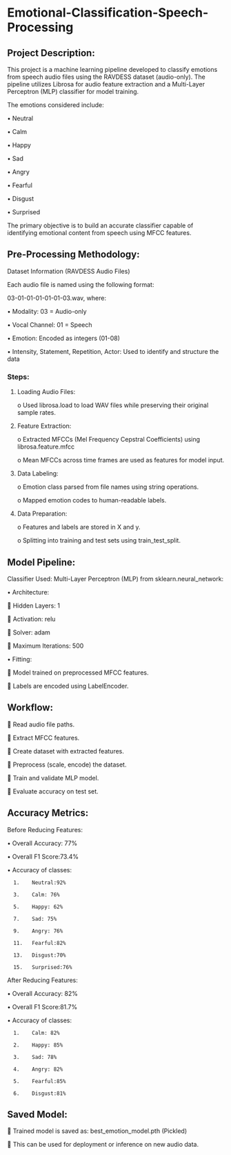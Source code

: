 # Emotional-Classification-Speech-Processing

## Project Description:
This project is a machine learning pipeline developed to classify emotions from speech audio files using the RAVDESS dataset (audio-only). The pipeline utilizes Librosa for audio feature extraction and a Multi-Layer Perceptron (MLP) classifier for model training.

The emotions considered include:

   •	Neutral
   
   •	Calm
   
   •	Happy
   
   •	Sad
   
   •	Angry
   
   •	Fearful
   
   •	Disgust
   
   •	Surprised

The primary objective is to build an accurate classifier capable of identifying emotional content from speech using MFCC features.

## Pre-Processing Methodology:

Dataset Information (RAVDESS Audio Files)

Each audio file is named using the following format:

03-01-01-01-01-01-03.wav, where:

   •	Modality: 03 = Audio-only
   
   •	Vocal Channel: 01 = Speech
   
   •	Emotion: Encoded as integers (01-08)
   
   •	Intensity, Statement, Repetition, Actor: Used to identify and structure the data

### Steps:

1.	Loading Audio Files:
   
     o	Used librosa.load to load WAV files while preserving their original sample rates.

2.	Feature Extraction:
   
     o	Extracted MFCCs (Mel Frequency Cepstral Coefficients) using librosa.feature.mfcc

     o	Mean MFCCs across time frames are used as features for model input.

3.	Data Labeling:
   
     o	Emotion class parsed from file names using string operations.

     o	Mapped emotion codes to human-readable labels.

4.	Data Preparation:
   
     o	Features and labels are stored in X and y.

     o	Splitting into training and test sets using train_test_split.


## Model Pipeline:

Classifier Used:
Multi-Layer Perceptron (MLP) from sklearn.neural_network:

•	Architecture:

   	Hidden Layers: 1
   
   	Activation: relu

   	Solver: adam
   
   	Maximum Iterations: 500

•	Fitting:

   	Model trained on preprocessed MFCC features.
   
   	Labels are encoded using LabelEncoder.


## Workflow:

   	Read audio file paths.
   
   	Extract MFCC features.
   
   	Create dataset with extracted features.
   
   	Preprocess (scale, encode) the dataset.
   
   	Train and validate MLP model.
   
   	Evaluate accuracy on test set.



## Accuracy Metrics:

Before Reducing Features:
   
   •	Overall Accuracy: 77%
   
   •	Overall F1 Score:73.4%
   
   •	Accuracy of classes:
   
      1.	Neutral:92%
         
      3.	Calm: 76%
         
      5.	Happy: 62%
         
      7.	Sad: 75%
         
      9.	Angry: 76%
          
      11.	Fearful:82%
          
      13.	Disgust:70%
          
      15.	Surprised:76%

    
After Reducing Features:

   •	Overall Accuracy: 82%
   
   •	Overall F1 Score:81.7%
   
   •	Accuracy of classes:
   
      1.	Calm: 82%
      
      2.	Happy: 85%
      
      3.	Sad: 78%
      
      4.	Angry: 82%
      
      5.	Fearful:85%
      
      6.	Disgust:81%
      


## Saved Model:

	Trained model is saved as: best_emotion_model.pth (Pickled)

	This can be used for deployment or inference on new audio data.
